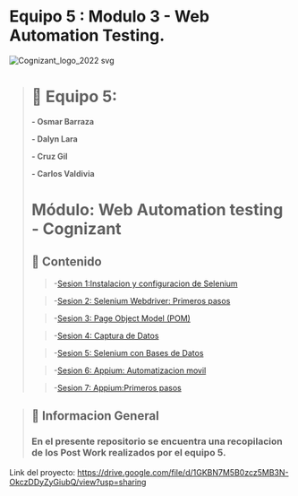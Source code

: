 # Equipo 5 : Modulo 3 - Web Automation Testing.
![Cognizant_logo_2022 svg](https://user-images.githubusercontent.com/77414220/167276034-fc9aba50-8b81-4ce6-8da8-db3aea61e87b.png)

># :busts_in_silhouette: Equipo 5:
>
>**- Osmar Barraza**
>
>**- Dalyn Lara**
>
>**- Cruz Gil**
>
>**- Carlos Valdivia**
>
># Módulo: Web Automation testing  - Cognizant
>## :bookmark_tabs: Contenido
>>-[Sesion 1:Instalacion y configuracion de Selenium](https://github.com/DalynLC/Team-05-Module-03/tree/main/Sesi%C3%B3n01)
>
>>-[Sesion 2: Selenium Webdriver: Primeros pasos](https://github.com/DalynLC/Team-05-Module-03/tree/main/Sesi%C3%B3n02)
>
>>-[Sesion 3: Page Object Model (POM)](https://github.com/DalynLC/Team-05-Module-03/tree/main/Sesi%C3%B3n03)
>
>>-[Sesion 4: Captura de Datos](https://github.com/DalynLC/Team-05-Module-03/tree/main/Sesi%C3%B3n04)
>
>>-[Sesion 5: Selenium con Bases de Datos](https://github.com/DalynLC/Team-05-Module-03/tree/main/Sesi%C3%B3n05)
>
>>-[Sesion 6: Appium: Automatizacion movil](https://github.com/DalynLC/Team-05-Module-03/tree/main/Sesi%C3%B3n06)
>
>>-[Sesion 7: Appium:Primeros pasos](https://github.com/DalynLC/Team-05-Module-03/tree/main/Sesi%C3%B3n07)

>## :mega: Informacion General
>
>### En el presente repositorio se encuentra una recopilacion de los Post Work realizados por el equipo 5.

Link del proyecto: https://drive.google.com/file/d/1GKBN7M5B0zcz5MB3N-OkczDDyZyGiubQ/view?usp=sharing
